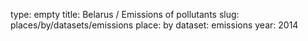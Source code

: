 type: empty
title: Belarus / Emissions of pollutants
slug: places/by/datasets/emissions
place: by
dataset: emissions
year: 2014

